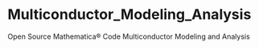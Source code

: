 # Multiconductor_Modeling_Analysis
Open Source Mathematica® Code Multiconductor Modeling and Analysis
